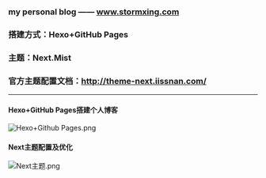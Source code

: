 ### my personal blog —— www.stormxing.com ###

### 搭建方式：Hexo+GitHub Pages

### 主题：Next.Mist

### 官方主题配置文档：http://theme-next.iissnan.com/

---

#### Hexo+GitHub Pages搭建个人博客

![Hexo+Github Pages.png](http://upload-images.jianshu.io/upload_images/5349051-f3ad0f6ec653b0ae.png?imageMogr2/auto-orient/strip%7CimageView2/2/w/1240)

#### Next主题配置及优化

![Next主题.png](http://upload-images.jianshu.io/upload_images/5349051-69a844b3bab12f8d.png?imageMogr2/auto-orient/strip)
